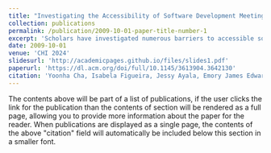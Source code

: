 ```yaml
---
title: "Investigating the Accessibility of Software Development Meetings for Blind and Low Vision Professionals"
collection: publications
permalink: /publication/2009-10-01-paper-title-number-1
excerpt: 'Scholars have investigated numerous barriers to accessible software development tools and processes for Blind and Low Vision (BLV) developers. However, the research community has yet to study the accessibility of software development meetings, which are known to play a crucial role in software development practice. We conducted semi-structured interviews with 26 BLV software professionals about software development meeting accessibility. We found four key themes related to in-person and remote software development meetings: (1) participants observed that certain meeting activities and software tools used in meetings were inaccessible, (2) participants performed additional labor in order to make meetings accessible, (3) participants avoided disclosing their disability during meetings due to fear of career repercussions, (4) participants suggested technical, social and organizational solutions for accessible meetings, including developing their own solutions. We suggest recommendations and design implications for future accessible software development meetings including technical and policy-driven solutions.'
date: 2009-10-01
venue: 'CHI 2024'
slidesurl: 'http://academicpages.github.io/files/slides1.pdf'
paperurl: 'https://dl.acm.org/doi/full/10.1145/3613904.3642130'
citation: 'Yoonha Cha, Isabela Figueira, Jessy Ayala, Emory James Edwards, Joshua Garcia, André van der Hoek, and Stacy Marie Branham. 2024. "Do You Want Me to Participate or Not?": Investigating the Accessibility of Software Development Meetings for Blind and Low Vision Professionals. In Proceedings of the 2024 CHI Conference on Human Factors in Computing Systems (CHI '24). Association for Computing Machinery, New York, NY, USA, Article 933, 1–17. https://doi.org/10.1145/3613904.3642130'
---
```


The contents above will be part of a list of publications, if the user clicks the link for the publication than the contents of section will be rendered as a full page, allowing you to provide more information about the paper for the reader. When publications are displayed as a single page, the contents of the above "citation" field will automatically be included below this section in a smaller font.
